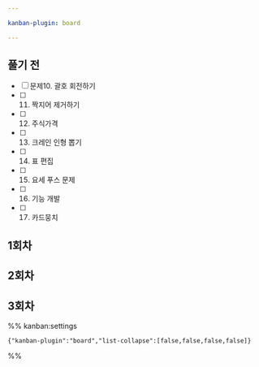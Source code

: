 ```yaml
---

kanban-plugin: board

---
```


## 풀기 전

- [ ] 문제10. 괄호 회전하기
- [ ] 11. 짝지어 제거하기
- [ ] 12. 주식가격
- [ ] 13. 크레인 인형 뽑기
- [ ] 14. 표 편집
- [ ] 15. 요세 푸스 문제
- [ ] 16. 기능 개발
- [ ] 17. 카드뭉치


## 1회차



## 2회차



## 3회차





%% kanban:settings
```
{"kanban-plugin":"board","list-collapse":[false,false,false,false]}
```
%%